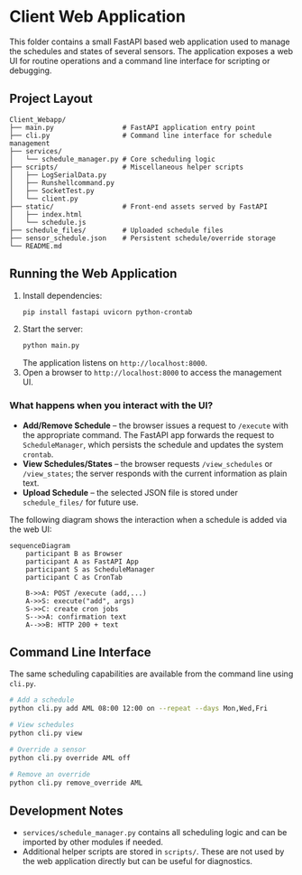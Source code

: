 # Client Web Application

This folder contains a small FastAPI based web application used to manage the
schedules and states of several sensors. The application exposes a web UI for
routine operations and a command line interface for scripting or debugging.

## Project Layout

```text
Client_Webapp/
├── main.py                 # FastAPI application entry point
├── cli.py                  # Command line interface for schedule management
├── services/
│   └── schedule_manager.py # Core scheduling logic
├── scripts/                # Miscellaneous helper scripts
│   ├── LogSerialData.py
│   ├── Runshellcommand.py
│   ├── SocketTest.py
│   └── client.py
├── static/                 # Front‑end assets served by FastAPI
│   ├── index.html
│   └── schedule.js
├── schedule_files/         # Uploaded schedule files
├── sensor_schedule.json    # Persistent schedule/override storage
└── README.md
```

## Running the Web Application

1. Install dependencies:
   ```bash
   pip install fastapi uvicorn python-crontab
   ```
2. Start the server:
   ```bash
   python main.py
   ```
   The application listens on `http://localhost:8000`.
3. Open a browser to `http://localhost:8000` to access the management UI.

### What happens when you interact with the UI?

- **Add/Remove Schedule** – the browser issues a request to `/execute` with the
  appropriate command. The FastAPI app forwards the request to
  `ScheduleManager`, which persists the schedule and updates the system
  `crontab`.
- **View Schedules/States** – the browser requests `/view_schedules` or
  `/view_states`; the server responds with the current information as plain
  text.
- **Upload Schedule** – the selected JSON file is stored under
  `schedule_files/` for future use.

The following diagram shows the interaction when a schedule is added via the web
UI:

```mermaid
sequenceDiagram
    participant B as Browser
    participant A as FastAPI App
    participant S as ScheduleManager
    participant C as CronTab

    B->>A: POST /execute (add,...)
    A->>S: execute("add", args)
    S->>C: create cron jobs
    S-->>A: confirmation text
    A-->>B: HTTP 200 + text
```

## Command Line Interface

The same scheduling capabilities are available from the command line using
`cli.py`.

```bash
# Add a schedule
python cli.py add AML 08:00 12:00 on --repeat --days Mon,Wed,Fri

# View schedules
python cli.py view

# Override a sensor
python cli.py override AML off

# Remove an override
python cli.py remove_override AML
```

## Development Notes

- `services/schedule_manager.py` contains all scheduling logic and can be
  imported by other modules if needed.
- Additional helper scripts are stored in `scripts/`. These are not used by the
  web application directly but can be useful for diagnostics.


